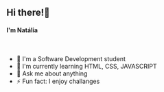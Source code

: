 <h2>Hi there!👋</h2>
<h4>I'm Natália</h4><br>

- 🔭 I'm a Software Development student
- 🌱 I'm currently learning HTML, CSS, JAVASCRIPT
- 💬 Ask me about anything
- ⚡ Fun fact: I enjoy challanges
<!--- 📫 How to reach me: ...-->
